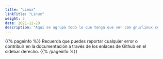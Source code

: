 ```yaml
---
title: "Linux"
linkTitle: "Linux"
weight: 3
date: 2021-12-20
description: "Aquí se agrupa todo lo que tenga que ver con gnu/linux como errores, utilidades o funcionalidades"
---
```


{{% pageinfo %}}
Recuerda que puedes reportar cualquier error o contribuir en la documentación a través de los enlaces de Github en el sidebar derecho.
{{% /pageinfo %}}

